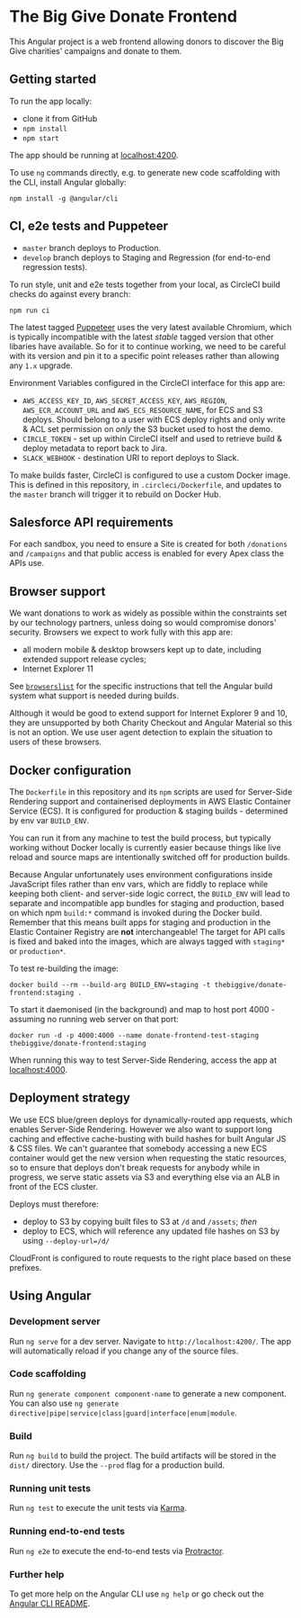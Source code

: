 # The Big Give Donate Frontend

This Angular project is a web frontend allowing donors to discover the Big Give
charities' campaigns and donate to them.

## Getting started

To run the app locally:

* clone it from GitHub
* `npm install`
* `npm start`

The app should be running at [localhost:4200](http://localhost:4200).

To use `ng` commands directly, e.g. to generate new code scaffolding with the CLI, install Angular globally:

    npm install -g @angular/cli

## CI, e2e tests and Puppeteer

* `master` branch deploys to Production.
* `develop` branch deploys to Staging and Regression (for end-to-end regression tests).

To run style, unit and e2e tests together from your local, as CircleCI build checks do against every branch:

    npm run ci

The latest tagged [Puppeteer](https://www.npmjs.com/package/puppeteer) uses the very latest available Chromium, which is typically incompatible
with the latest *stable* tagged version that other libaries have available. So for it to continue working, we need to be careful with its version
and pin it to a specific point releases rather than allowing any `1.x` upgrade.

Environment Variables configured in the CircleCI interface for this app are:

* `AWS_ACCESS_KEY_ID`, `AWS_SECRET_ACCESS_KEY`, `AWS_REGION`, `AWS_ECR_ACCOUNT_URL` and `AWS_ECS_RESOURCE_NAME`, for ECS and S3 deploys.
Should belong to a user with ECS deploy rights and only write & ACL set permission on _only_ the S3 bucket used to host the demo.
* `CIRCLE_TOKEN` - set up within CircleCI itself and used to retrieve build & deploy metadata to report back to Jira.
* `SLACK_WEBHOOK` - destination URI to report deploys to Slack.

To make builds faster, CircleCI is configured to use a custom Docker image. This is defined in this repository, in `.circleci/Dockerfile`,
and updates to the `master` branch will trigger it to rebuild on Docker Hub.

## Salesforce API requirements

For each sandbox, you need to ensure a Site is created for both `/donations` and `/campaigns`
and that public access is enabled for every Apex class the APIs use.

## Browser support

We want donations to work as widely as possible within the constraints set by our technology partners, unless doing so would compromise
donors' security. Browsers we expect to work fully with this app are:

* all modern mobile & desktop browsers kept up to date, including extended support release cycles;
* Internet Explorer 11

See [`browserslist`](./browserslist) for the specific instructions that tell the Angular build system what support is needed during builds.

Although it would be good to extend support for Internet Explorer
9 and 10, they are unsupported by both Charity Checkout and
Angular Material so this is not an option. We use user agent
detection to explain the situation to users of these browsers.

## Docker configuration

The `Dockerfile` in this repository and its `npm` scripts are used for Server-Side Rendering support and containerised deployments in AWS
Elastic Container Service (ECS). It is configured for production & staging builds - determined by env
var `BUILD_ENV`.

You can run it from any machine to test the build process, but typically working without Docker locally is currently easier because
things like live reload and source maps are intentionally switched off for production builds.

Because Angular unfortunately uses environment configurations inside JavaScript files rather than env vars, which are fiddly to replace
while keeping both client- and server-side logic correct, the `BUILD_ENV` will lead to separate and incompatible app bundles for staging
and production, based on which npm `build:*` command is invoked during the Docker build. Remember that this means built apps for staging
and production in the Elastic Container Registry are **not** interchangeable! The target for API calls is fixed and baked into the images,
which are always tagged with `staging*` or `production*`.

To test re-building the image:

    docker build --rm --build-arg BUILD_ENV=staging -t thebiggive/donate-frontend:staging .

To start it daemonised (in the background) and map to host port 4000 - assuming no running web server on that port:

    docker run -d -p 4000:4000 --name donate-frontend-test-staging thebiggive/donate-frontend:staging

When running this way to test Server-Side Rendering, access the app at [localhost:4000](http://localhost:4000).

## Deployment strategy

We use ECS blue/green deploys for dynamically-routed app requests, which enables Server-Side Rendering.
However we also want to support long caching and effective cache-busting with build hashes for built
Angular JS & CSS files. We can't guarantee that somebody accessing a new ECS container would get the new
version when requesting the static resources, so to ensure that deploys don't break requests for anybody
while in progress, we serve static assets via S3 and everything else via an ALB in front of the ECS cluster.

Deploys must therefore:

* deploy to S3 by copying built files to S3 at `/d` and `/assets`; *then*
* deploy to ECS, which will reference any updated file hashes on S3 by using `--deploy-url=/d/`

CloudFront is configured to route requests to the right place based on these prefixes.

## Using Angular

### Development server

Run `ng serve` for a dev server. Navigate to `http://localhost:4200/`. The app will automatically reload if you change any of the source files.

### Code scaffolding

Run `ng generate component component-name` to generate a new component. You can also use `ng generate directive|pipe|service|class|guard|interface|enum|module`.

### Build

Run `ng build` to build the project. The build artifacts will be stored in the `dist/` directory. Use the `--prod` flag for a production build.

### Running unit tests

Run `ng test` to execute the unit tests via [Karma](https://karma-runner.github.io).

### Running end-to-end tests

Run `ng e2e` to execute the end-to-end tests via [Protractor](http://www.protractortest.org/).

### Further help

To get more help on the Angular CLI use `ng help` or go check out the [Angular CLI README](https://github.com/angular/angular-cli/blob/master/README.md).
